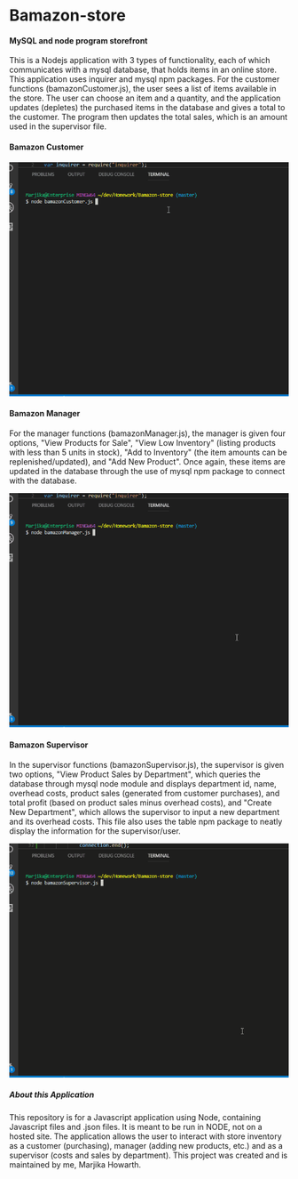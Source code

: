 # Bamazon-store

#### MySQL and node program storefront

This is a Nodejs application with 3 types of functionality, each of which communicates with a mysql database, that holds items in an online store. This application uses inquirer and mysql npm packages.  For the customer functions (bamazonCustomer.js), the user sees a list of items available in the store. The user can choose an item and a quantity, and the application updates (depletes) the purchased items in the database and gives a total to the customer.  The program then updates the total sales, which is an amount used in the supervisor file.

#### Bamazon Customer

![Customer functions](./customerREADME.gif)

#### Bamazon Manager

For the manager functions (bamazonManager.js), the manager is given four options, "View Products for Sale", "View Low Inventory" (listing products with less than 5 units in stock), "Add to Inventory" (the item amounts can be replenished/updated), and "Add New Product".  Once again, these items are updated in the database through the use of mysql npm package to connect with the database.

![Manager functions](./managerREADME.gif)

#### Bamazon Supervisor

In the supervisor functions (bamazonSupervisor.js), the supervisor is given two options, "View Product Sales by Department", which queries the database through mysql node module and displays department id, name, overhead costs, product sales (generated from customer purchases), and total profit (based on product sales minus overhead costs), and "Create New Department", which allows the supervisor to input a new department and its overhead costs.  This file also uses the table npm package to neatly display the information for the supervisor/user.

![Supervisor functions](./supervisorREADME.gif)

##### About this Application

This repository is for a Javascript application using Node, containing Javascript files and .json files. It is meant to be run in NODE, not on a hosted site.
The application allows the user to interact with store inventory as a customer (purchasing), manager (adding new products, etc.) and as a supervisor (costs and sales by department). This project was created and is maintained by me, Marjika Howarth.
